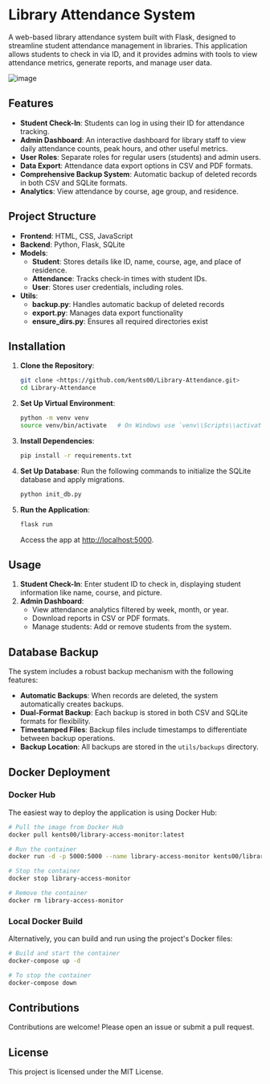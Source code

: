 # Library Attendance System

A web-based library attendance system built with Flask, designed to streamline student attendance management in libraries. This application allows students to check in via ID, and it provides admins with tools to view attendance metrics, generate reports, and manage user data.

![image](https://github.com/user-attachments/assets/ad83c896-f126-48bb-b4ce-c71e4e6d13ba)

## Features

- **Student Check-In**: Students can log in using their ID for attendance tracking.
- **Admin Dashboard**: An interactive dashboard for library staff to view daily attendance counts, peak hours, and other useful metrics.
- **User Roles**: Separate roles for regular users (students) and admin users.
- **Data Export**: Attendance data export options in CSV and PDF formats.
- **Comprehensive Backup System**: Automatic backup of deleted records in both CSV and SQLite formats.
- **Analytics**: View attendance by course, age group, and residence.

## Project Structure

- **Frontend**: HTML, CSS, JavaScript
- **Backend**: Python, Flask, SQLite
- **Models**:
    - **Student**: Stores details like ID, name, course, age, and place of residence.
    - **Attendance**: Tracks check-in times with student IDs.
    - **User**: Stores user credentials, including roles.
- **Utils**:
    - **backup.py**: Handles automatic backup of deleted records
    - **export.py**: Manages data export functionality
    - **ensure_dirs.py**: Ensures all required directories exist

## Installation

1. **Clone the Repository**:

    ```bash
    git clone <https://github.com/kents00/Library-Attendance.git>
    cd Library-Attendance
    ```

2. **Set Up Virtual Environment**:

    ```bash
    python -m venv venv
    source venv/bin/activate   # On Windows use `venv\\Scripts\\activate`
    ```

3. **Install Dependencies**:

    ```bash
    pip install -r requirements.txt
    ```

4. **Set Up Database**:
Run the following commands to initialize the SQLite database and apply migrations.

    ```bash
    python init_db.py
    ```

5. **Run the Application**:

    ```bash
    flask run
    ```

    Access the app at [http://localhost:5000](http://localhost:5000/).


## Usage

1. **Student Check-In**: Enter student ID to check in, displaying student information like name, course, and picture.
2. **Admin Dashboard**:
    - View attendance analytics filtered by week, month, or year.
    - Download reports in CSV or PDF formats.
    - Manage students: Add or remove students from the system.

## Database Backup

The system includes a robust backup mechanism with the following features:
- **Automatic Backups**: When records are deleted, the system automatically creates backups.
- **Dual-Format Backup**: Each backup is stored in both CSV and SQLite formats for flexibility.
- **Timestamped Files**: Backup files include timestamps to differentiate between backup operations.
- **Backup Location**: All backups are stored in the `utils/backups` directory.

## Docker Deployment

### Docker Hub

The easiest way to deploy the application is using Docker Hub:

```bash
# Pull the image from Docker Hub
docker pull kents00/library-access-monitor:latest

# Run the container
docker run -d -p 5000:5000 --name library-access-monitor kents00/library-access-monitor:latest

# Stop the container
docker stop library-access-monitor

# Remove the container
docker rm library-access-monitor
```

### Local Docker Build

Alternatively, you can build and run using the project's Docker files:

```bash
# Build and start the container
docker-compose up -d

# To stop the container
docker-compose down
```

## Contributions

Contributions are welcome! Please open an issue or submit a pull request.

## License

This project is licensed under the MIT License.
